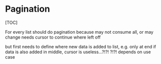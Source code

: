 # Pagination

[TOC]



For every list should do pagination
because may not consume all, or may change
needs cursor to continue where left off

but first needs to define where new data is added to list, e.g. only at end
if data is also added in middle, cursor is useless...?!?!
?!?! depends on use case
